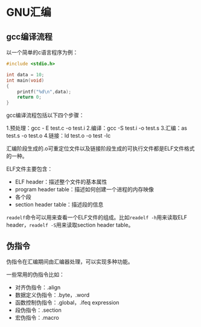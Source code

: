 # GNU汇编

## gcc编译流程

以一个简单的c语言程序为例：

```C title="test.c"
#include <stdio.h>

int data = 10;
int main(void)
{
    printf("%d\n",data);
    return 0;
}
```

gcc编译流程包括以下四个步骤：

1.预处理：gcc - E test.c -o test.i
2.编译：gcc -S test.i -o test.s
3.汇编：as test.s -o test.o
4.链接：ld test.o -o test -lc

汇编阶段生成的.o可重定位文件以及链接阶段生成的可执行文件都是ELF文件格式的一种。

ELF文件主要包含：

- ELF header：描述整个文件的基本属性 
- program header table：描述如何创建一个进程的内存映像
- 各个段
- section header table：描述段的信息

`readelf`命令可以用来查看一个ELF文件的组成。比如`readelf -h`用来读取ELF header，`readelf -S`用来读取section header table。

## 伪指令

伪指令在汇编期间由汇编器处理，可以实现多种功能。

一些常用的伪指令比如：

- 对齐伪指令：.align
- 数据定义伪指令：.byte，.word
- 函数控制伪指令：.global，.ifeq expression
- 段伪指令：.section
- 宏伪指令：.macro




